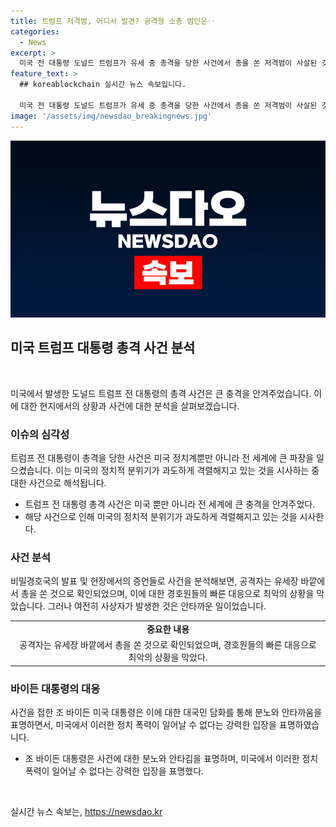 ```yaml
---
title: 트럼프 저격범, 어디서 발견? 공격형 소총 범인은‥
categories:
  - News
excerpt: >
  미국 전 대통령 도널드 트럼프가 유세 중 총격을 당한 사건에서 총을 쏜 저격범이 사살된 것으로 알려졌다. 트럼프는 무사히 총격을 피했지만, 몇 명의 관중이 부상하거나 사망했다. 대통령 조 바이든은 이를 규탄하며, 이런 정치 폭력은 우리를 통합해야 하는 이유 중 하나라고 강조했다. 현장에서는 경호원들이 트럼프를 보호하는 모습과 총격범에 대항하는 경찰의 모습이 포착됐으며, 사건 관련 영상과 사진들이 SNS에 공개되고 있다.
feature_text: >
  ## koreablockchain 실시간 뉴스 속보입니다.

  미국 전 대통령 도널드 트럼프가 유세 중 총격을 당한 사건에서 총을 쏜 저격범이 사살된 것으로 알려졌다. 트럼프는 무사히 총격을 피했지만, 몇 명의 관중이 부상하거나 사망했다. 대통령 조 바이든은 이를 규탄하며, 이런 정치 폭력은 우리를 통합해야 하는 이유 중 하나라고 강조했다. 현장에서는 경호원들이 트럼프를 보호하는 모습과 총격범에 대항하는 경찰의 모습이 포착됐으며, 사건 관련 영상과 사진들이 SNS에 공개되고 있다.
image: '/assets/img/newsdao_breakingnews.jpg'
---
```


<p><img src="/assets/img/newsdao_breakingnews.jpg" alt="koreablockchain 속보" /></p>

<h2 data-ke-size="size26">미국 트럼프 대통령 총격 사건 분석</h2>

<p data-ke-size="size16">&nbsp;</p>

<p>미국에서 발생한 도널드 트럼프 전 대통령의 총격 사건은 큰 충격을 안겨주었습니다. 이에 대한 현지에서의 상황과 사건에 대한 분석을 살펴보겠습니다.</p>

<h3>이슈의 심각성</h3>

<p data-ke-size="size16">트럼프 전 대통령이 총격을 당한 사건은 미국 정치계뿐만 아니라 전 세계에 큰 파장을 일으켰습니다. 이는 미국의 정치적 분위기가 과도하게 격렬해지고 있는 것을 시사하는 중대한 사건으로 해석됩니다.</p>

<ul>
  <li>트럼프 전 대통령 총격 사건은 미국 뿐만 아니라 전 세계에 큰 충격을 안겨주었다.</li>
  <li>해당 사건으로 인해 미국의 정치적 분위기가 과도하게 격렬해지고 있는 것을 시사한다.</li>
</ul>

<h3>사건 분석</h3>

<p data-ke-size="size16">비밀경호국의 발표 및 현장에서의 증언들로 사건을 분석해보면, 공격자는 유세장 바깥에서 총을 쏜 것으로 확인되었으며, 이에 대한 경호원들의 빠른 대응으로 최악의 상황을 막았습니다. 그러나 여전히 사상자가 발생한 것은 안타까운 일이었습니다.</p>

<table>
  <tr>
    <td style="text-align: center; height: 17px;"><b>중요한 내용</b></td>
  </tr>
  <tr>
    <td style="text-align: center; height: 17px;">공격자는 유세장 바깥에서 총을 쏜 것으로 확인되었으며, 경호원들의 빠른 대응으로 최악의 상황을 막았다.</td>
  </tr>
</table>

<h3>바이든 대통령의 대응</h3>

<p data-ke-size="size16">사건을 접한 조 바이든 미국 대통령은 이에 대한 대국민 담화를 통해 분노와 안타까움을 표명하면서, 미국에서 이러한 정치 폭력이 일어날 수 없다는 강력한 입장을 표명하였습니다.</p>

<ul>
  <li>조 바이든 대통령은 사건에 대한 분노와 안타김을 표명하며, 미국에서 이러한 정치 폭력이 일어날 수 없다는 강력한 입장을 표명했다.</li>
</ul>

<p data-ke-size="size16">&nbsp;</p>
실시간 뉴스 속보는, <a href="https://newsdao.kr" rel="dofollow">https://newsdao.kr</a>


